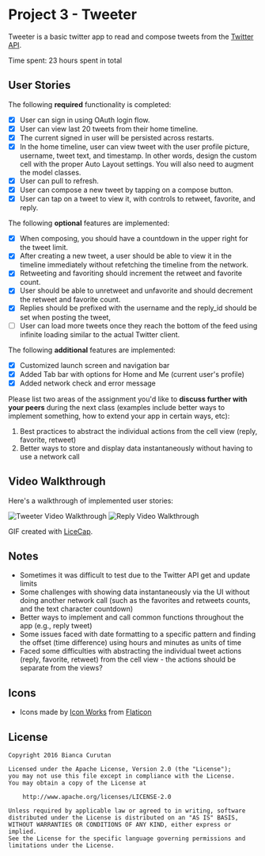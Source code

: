 # Project 3 - Tweeter

Tweeter is a basic twitter app to read and compose tweets from the [Twitter API](https://apps.twitter.com/).

Time spent: 23 hours spent in total

## User Stories

The following **required** functionality is completed:

- [x] User can sign in using OAuth login flow.
- [x] User can view last 20 tweets from their home timeline.
- [x] The current signed in user will be persisted across restarts.
- [x] In the home timeline, user can view tweet with the user profile picture, username, tweet text, and timestamp.  In other words, design the custom cell with the proper Auto Layout settings.  You will also need to augment the model classes.
- [x] User can pull to refresh.
- [x] User can compose a new tweet by tapping on a compose button.
- [x] User can tap on a tweet to view it, with controls to retweet, favorite, and reply.

The following **optional** features are implemented:

- [x] When composing, you should have a countdown in the upper right for the tweet limit.
- [x] After creating a new tweet, a user should be able to view it in the timeline immediately without refetching the timeline from the network.
- [x] Retweeting and favoriting should increment the retweet and favorite count.
- [x] User should be able to unretweet and unfavorite and should decrement the retweet and favorite count.
- [x] Replies should be prefixed with the username and the reply_id should be set when posting the tweet,
- [ ] User can load more tweets once they reach the bottom of the feed using infinite loading similar to the actual Twitter client.

The following **additional** features are implemented:

- [x] Customized launch screen and navigation bar
- [x] Added Tab bar with options for Home and Me (current user's profile)
- [x] Added network check and error message 

Please list two areas of the assignment you'd like to **discuss further with your peers** during the next class (examples include better ways to implement something, how to extend your app in certain ways, etc):

1. Best practices to abstract the individual actions from the cell view (reply, favorite, retweet)
2. Better ways to store and display data instantaneously without having to use a network call

## Video Walkthrough

Here's a walkthrough of implemented user stories:

<img src='http://i.imgur.com/1aHg6T1.gif' title='Tweeter Video Walkthrough' width='' alt='Tweeter Video Walkthrough' />
<img src='http://i.imgur.com/ezKbxAK.gif' title='Reply Video Walkthrough' width='' alt='Reply Video Walkthrough' />


GIF created with [LiceCap](http://www.cockos.com/licecap/).

## Notes

- Sometimes it was difficult to test due to the Twitter API get and update limits
- Some challenges with showing data instantaneously via the UI without doing another network call (such as the favorites and retweets counts, and the text character countdown)
- Better ways to implement and call common functions throughout the app (e.g., reply tweet)
- Some issues faced with date formatting to a specific pattern and finding the offset (time difference) using hours and minutes as units of time
- Faced some difficulties with abstracting the individual tweet actions (reply, favorite, retweet) from the cell view - the actions should be separate from the views?

## Icons

- Icons made by [Icon Works](http://www.flaticon.com/authors/icon-works) from [Flaticon](www.flaticon.com)

## License

    Copyright 2016 Bianca Curutan

    Licensed under the Apache License, Version 2.0 (the "License");
    you may not use this file except in compliance with the License.
    You may obtain a copy of the License at

        http://www.apache.org/licenses/LICENSE-2.0

    Unless required by applicable law or agreed to in writing, software
    distributed under the License is distributed on an "AS IS" BASIS,
    WITHOUT WARRANTIES OR CONDITIONS OF ANY KIND, either express or implied.
    See the License for the specific language governing permissions and
    limitations under the License.
